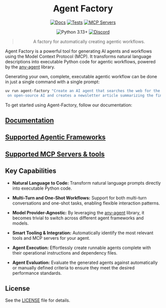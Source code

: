 <div align="center">

# Agent Factory

[![Docs](https://github.com/mozilla-ai/agent-factory/actions/workflows/docs.yml/badge.svg)](https://github.com/mozilla-ai/agent-factory/actions/workflows/docs.yml/)
[![Tests](https://github.com/mozilla-ai/agent-factory/actions/workflows/tests.yaml/badge.svg)](https://github.com/mozilla-ai/agent-factory/actions/workflows/tests.yaml/)
[![MCP Servers](https://github.com/mozilla-ai/agent-factory/actions/workflows/mcp-tests.yaml/badge.svg)](https://github.com/mozilla-ai/agent-factory/actions/workflows/mcp-tests.yaml/)

![Python 3.13+](https://img.shields.io/badge/python-3.13%2B-blue.svg)
<a href="https://discord.gg/4gf3zXrQUc">
    <img src="https://img.shields.io/static/v1?label=Chat%20on&message=Discord&color=blue&logo=Discord&style=flat-square" alt="Discord">
</a>

> A factory for automatically creating agentic workflows.

</div>

Agent Factory is a powerful tool for generating AI agents and workflows using the Model Context Protocol (MCP).
It transforms natural language descriptions into executable Python code for agentic workflows,
powered by the [any-agent](https://github.com/mozilla-ai/any-agent) library.

Generating your own, complete, executable agentic workflow can be done in just a single command with a single prompt:

```bash
uv run agent-factory "Create an AI agent that searches the web for the latest news
 on open-source AI and creates a newsletter article summarizing the findings."
```

To get started using Agent-Factory, follow our documentation:
## [Documentation](https://mozilla-ai.github.io/agent-factory/)

## [Supported Agentic Frameworks](https://mozilla-ai.github.io/any-agent)

## [Supported MCP Servers & tools](https://mozilla-ai.github.io/agent-factory/user-guide/mcp-servers/)

## Key Capabilities

* **Natural Language to Code:** Transform natural language prompts directly into executable Python code.

* **Multi-Turn and One-Shot Workflows:** Support for both multi-turn conversations and one-shot tasks, enabling flexible
  interaction patterns.

* **Model Provider-Agnostic:** By leveraging the [any-agent](https://github.com/mozilla-ai/any-agent) library, it becomes trivial to switch across different agent frameworks and models.

* **Smart Tooling & Integration:** Automatically identify the most relevant tools and MCP servers for your agent.

* **Agent Execution:** Effortlessly create runnable agents complete with their operational instructions and dependency
  files.

* **Agent Evaluation:** Evaluate the generated agents against automatically or manually defined criteria to ensure they
  meet the desired performance standards.


## License

See the [LICENSE](LICENSE) file for details.
